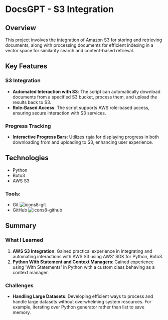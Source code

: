 # DocsGPT - S3 Integration

## Overview
This project involves the integration of Amazon S3 for storing and retrieving documents, along with processing documents for efficient indexing in a vector space for similarity search and content-based retrieval.

## Key Features

### S3 Integration
- **Automated Interaction with S3**: The script can automatically download documents from a specified S3 bucket, process them, and upload the results back to S3.
- **Role-Based Access**: The script supports AWS role-based access, ensuring secure interaction with S3 services.

### Progress Tracking
- **Interactive Progress Bars**: Utilizes `tqdm` for displaying progress in both downloading from and uploading to S3, enhancing user experience.

## Technologies

- Python
- Boto3 
- AWS S3

### Tools:
- Git ![icons8-git](https://user-images.githubusercontent.com/107898107/211131596-fdb65679-35fb-4d60-8ca2-5ec536487391.svg)
- GitHub ![icons8-github](https://user-images.githubusercontent.com/107898107/211131605-60836c1f-9fe5-4567-a6f1-6afb2dfce9b6.svg)

## Summary

### What I Learned

1. **AWS S3 Integration**: Gained practical experience in integrating and automating interactions with AWS S3 using AWS' SDK for Python, Boto3.
2. **Python With Statement and Context Managers**: Gained experience using 'With Statements' in Python with a custom class behaving as a context manager. 

### Challenges
- **Handling Large Datasets**: Developing efficient ways to process and handle large datasets without overwhelming system resources. For example, iterating over Python generator rather than list to save memory.
